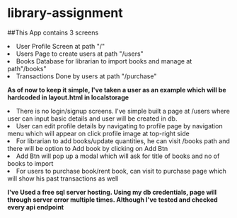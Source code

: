 # library-assignment

##This App contains 3 screens
<li>User Profile Screen at path "/" </li>
<li>Users Page to create users at path "/users" </li>
<li>Books Database for librarian to import books and manage at path"/books" </li>
<li>Transactions Done by users at path "/purchase" </li>

<b>As of now to keep it simple, I've taken a user as an example which will be hardcoded in layout.html in localstorage</b>
<li>There is no login/signup screens. I've simple built a page at /users where user can input basic details and user will be created in db. </li>
<li>User can edit profile details by navigating to profile page by navigation menu which will appear on click profile image at top-right side</li>
<li>For librarian to add books/update quantities, he can visit /books path and there will be option to Add book by clicking on Add Btn</li>
<li>Add Btn will pop up a modal which will ask for title of books and no of books to import</li>
<li>For users to purchase book/rent book, can visit to purchase page which will show his past transactions as well</li>

<b>I've Used a free sql server hosting. Using my db credentials, page will through server error multiple times. Although I've tested and checked every api endpoint</b>
